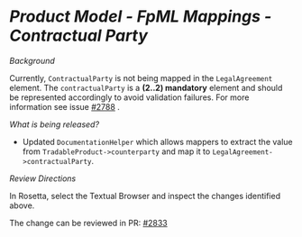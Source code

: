 # _Product Model - FpML Mappings - Contractual Party_

_Background_

Currently, `ContractualParty` is not being mapped in the `LegalAgreement` element. The `contractualParty` is a **(2..2) mandatory** element and should be represented accordingly to avoid validation failures. For more information see issue [#2788](https://github.com/finos/common-domain-model/issues/2788) .

_What is being released?_

- Updated `DocumentationHelper` which allows mappers to extract the value from `TradableProduct->counterparty` and map it to `LegalAgreement->contractualParty`.

_Review Directions_

In Rosetta, select the Textual Browser and inspect the changes identified above.

The change can be reviewed in PR: [#2833](https://github.com/finos/common-domain-model/pull/2833)
